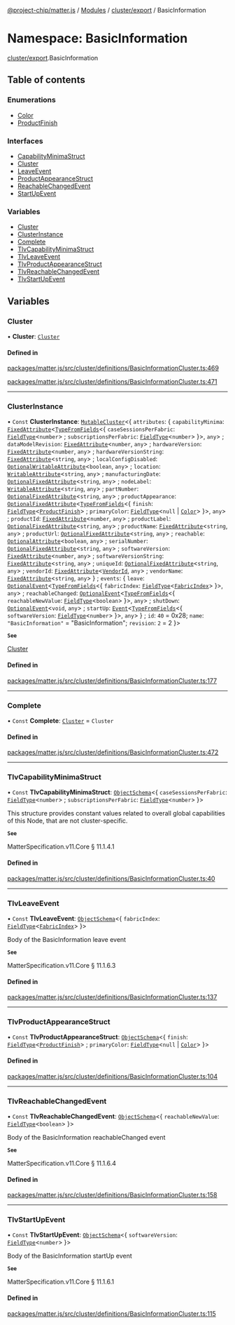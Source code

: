 [@project-chip/matter.js](../README.md) / [Modules](../modules.md) / [cluster/export](cluster_export.md) / BasicInformation

# Namespace: BasicInformation

[cluster/export](cluster_export.md).BasicInformation

## Table of contents

### Enumerations

- [Color](../enums/cluster_export.BasicInformation.Color.md)
- [ProductFinish](../enums/cluster_export.BasicInformation.ProductFinish.md)

### Interfaces

- [CapabilityMinimaStruct](../interfaces/cluster_export.BasicInformation.CapabilityMinimaStruct.md)
- [Cluster](../interfaces/cluster_export.BasicInformation.Cluster.md)
- [LeaveEvent](../interfaces/cluster_export.BasicInformation.LeaveEvent.md)
- [ProductAppearanceStruct](../interfaces/cluster_export.BasicInformation.ProductAppearanceStruct.md)
- [ReachableChangedEvent](../interfaces/cluster_export.BasicInformation.ReachableChangedEvent.md)
- [StartUpEvent](../interfaces/cluster_export.BasicInformation.StartUpEvent.md)

### Variables

- [Cluster](cluster_export.BasicInformation.md#cluster)
- [ClusterInstance](cluster_export.BasicInformation.md#clusterinstance)
- [Complete](cluster_export.BasicInformation.md#complete)
- [TlvCapabilityMinimaStruct](cluster_export.BasicInformation.md#tlvcapabilityminimastruct)
- [TlvLeaveEvent](cluster_export.BasicInformation.md#tlvleaveevent)
- [TlvProductAppearanceStruct](cluster_export.BasicInformation.md#tlvproductappearancestruct)
- [TlvReachableChangedEvent](cluster_export.BasicInformation.md#tlvreachablechangedevent)
- [TlvStartUpEvent](cluster_export.BasicInformation.md#tlvstartupevent)

## Variables

### Cluster

• **Cluster**: [`Cluster`](../interfaces/cluster_export.BasicInformation.Cluster.md)

#### Defined in

[packages/matter.js/src/cluster/definitions/BasicInformationCluster.ts:469](https://github.com/project-chip/matter.js/blob/c0d55745d5279e16fdfaa7d2c564daa31e19c627/packages/matter.js/src/cluster/definitions/BasicInformationCluster.ts#L469)

[packages/matter.js/src/cluster/definitions/BasicInformationCluster.ts:471](https://github.com/project-chip/matter.js/blob/c0d55745d5279e16fdfaa7d2c564daa31e19c627/packages/matter.js/src/cluster/definitions/BasicInformationCluster.ts#L471)

___

### ClusterInstance

• `Const` **ClusterInstance**: [`MutableCluster`](../interfaces/cluster_export.MutableCluster-1.md)\<\{ `attributes`: \{ `capabilityMinima`: [`FixedAttribute`](../interfaces/cluster_export.FixedAttribute.md)\<[`TypeFromFields`](tlv_export.md#typefromfields)\<\{ `caseSessionsPerFabric`: [`FieldType`](../interfaces/tlv_export.FieldType.md)\<`number`\> ; `subscriptionsPerFabric`: [`FieldType`](../interfaces/tlv_export.FieldType.md)\<`number`\>  }\>, `any`\> ; `dataModelRevision`: [`FixedAttribute`](../interfaces/cluster_export.FixedAttribute.md)\<`number`, `any`\> ; `hardwareVersion`: [`FixedAttribute`](../interfaces/cluster_export.FixedAttribute.md)\<`number`, `any`\> ; `hardwareVersionString`: [`FixedAttribute`](../interfaces/cluster_export.FixedAttribute.md)\<`string`, `any`\> ; `localConfigDisabled`: [`OptionalWritableAttribute`](../interfaces/cluster_export.OptionalWritableAttribute.md)\<`boolean`, `any`\> ; `location`: [`WritableAttribute`](../interfaces/cluster_export.WritableAttribute.md)\<`string`, `any`\> ; `manufacturingDate`: [`OptionalFixedAttribute`](../interfaces/cluster_export.OptionalFixedAttribute.md)\<`string`, `any`\> ; `nodeLabel`: [`WritableAttribute`](../interfaces/cluster_export.WritableAttribute.md)\<`string`, `any`\> ; `partNumber`: [`OptionalFixedAttribute`](../interfaces/cluster_export.OptionalFixedAttribute.md)\<`string`, `any`\> ; `productAppearance`: [`OptionalFixedAttribute`](../interfaces/cluster_export.OptionalFixedAttribute.md)\<[`TypeFromFields`](tlv_export.md#typefromfields)\<\{ `finish`: [`FieldType`](../interfaces/tlv_export.FieldType.md)\<[`ProductFinish`](../enums/cluster_export.BasicInformation.ProductFinish.md)\> ; `primaryColor`: [`FieldType`](../interfaces/tlv_export.FieldType.md)\<``null`` \| [`Color`](../enums/cluster_export.BasicInformation.Color.md)\>  }\>, `any`\> ; `productId`: [`FixedAttribute`](../interfaces/cluster_export.FixedAttribute.md)\<`number`, `any`\> ; `productLabel`: [`OptionalFixedAttribute`](../interfaces/cluster_export.OptionalFixedAttribute.md)\<`string`, `any`\> ; `productName`: [`FixedAttribute`](../interfaces/cluster_export.FixedAttribute.md)\<`string`, `any`\> ; `productUrl`: [`OptionalFixedAttribute`](../interfaces/cluster_export.OptionalFixedAttribute.md)\<`string`, `any`\> ; `reachable`: [`OptionalAttribute`](../interfaces/cluster_export.OptionalAttribute.md)\<`boolean`, `any`\> ; `serialNumber`: [`OptionalFixedAttribute`](../interfaces/cluster_export.OptionalFixedAttribute.md)\<`string`, `any`\> ; `softwareVersion`: [`FixedAttribute`](../interfaces/cluster_export.FixedAttribute.md)\<`number`, `any`\> ; `softwareVersionString`: [`FixedAttribute`](../interfaces/cluster_export.FixedAttribute.md)\<`string`, `any`\> ; `uniqueId`: [`OptionalFixedAttribute`](../interfaces/cluster_export.OptionalFixedAttribute.md)\<`string`, `any`\> ; `vendorId`: [`FixedAttribute`](../interfaces/cluster_export.FixedAttribute.md)\<[`VendorId`](datatype_export.md#vendorid), `any`\> ; `vendorName`: [`FixedAttribute`](../interfaces/cluster_export.FixedAttribute.md)\<`string`, `any`\>  } ; `events`: \{ `leave`: [`OptionalEvent`](../interfaces/cluster_export.OptionalEvent.md)\<[`TypeFromFields`](tlv_export.md#typefromfields)\<\{ `fabricIndex`: [`FieldType`](../interfaces/tlv_export.FieldType.md)\<[`FabricIndex`](datatype_export.md#fabricindex)\>  }\>, `any`\> ; `reachableChanged`: [`OptionalEvent`](../interfaces/cluster_export.OptionalEvent.md)\<[`TypeFromFields`](tlv_export.md#typefromfields)\<\{ `reachableNewValue`: [`FieldType`](../interfaces/tlv_export.FieldType.md)\<`boolean`\>  }\>, `any`\> ; `shutDown`: [`OptionalEvent`](../interfaces/cluster_export.OptionalEvent.md)\<`void`, `any`\> ; `startUp`: [`Event`](../interfaces/cluster_export.Event.md)\<[`TypeFromFields`](tlv_export.md#typefromfields)\<\{ `softwareVersion`: [`FieldType`](../interfaces/tlv_export.FieldType.md)\<`number`\>  }\>, `any`\>  } ; `id`: ``40`` = 0x28; `name`: ``"BasicInformation"`` = "BasicInformation"; `revision`: ``2`` = 2 }\>

**`See`**

[Cluster](cluster_export.BasicInformation.md#cluster)

#### Defined in

[packages/matter.js/src/cluster/definitions/BasicInformationCluster.ts:177](https://github.com/project-chip/matter.js/blob/c0d55745d5279e16fdfaa7d2c564daa31e19c627/packages/matter.js/src/cluster/definitions/BasicInformationCluster.ts#L177)

___

### Complete

• `Const` **Complete**: [`Cluster`](../interfaces/cluster_export.BasicInformation.Cluster.md) = `Cluster`

#### Defined in

[packages/matter.js/src/cluster/definitions/BasicInformationCluster.ts:472](https://github.com/project-chip/matter.js/blob/c0d55745d5279e16fdfaa7d2c564daa31e19c627/packages/matter.js/src/cluster/definitions/BasicInformationCluster.ts#L472)

___

### TlvCapabilityMinimaStruct

• `Const` **TlvCapabilityMinimaStruct**: [`ObjectSchema`](../classes/tlv_export.ObjectSchema.md)\<\{ `caseSessionsPerFabric`: [`FieldType`](../interfaces/tlv_export.FieldType.md)\<`number`\> ; `subscriptionsPerFabric`: [`FieldType`](../interfaces/tlv_export.FieldType.md)\<`number`\>  }\>

This structure provides constant values related to overall global capabilities of this Node, that are not
cluster-specific.

**`See`**

MatterSpecification.v11.Core § 11.1.4.1

#### Defined in

[packages/matter.js/src/cluster/definitions/BasicInformationCluster.ts:40](https://github.com/project-chip/matter.js/blob/c0d55745d5279e16fdfaa7d2c564daa31e19c627/packages/matter.js/src/cluster/definitions/BasicInformationCluster.ts#L40)

___

### TlvLeaveEvent

• `Const` **TlvLeaveEvent**: [`ObjectSchema`](../classes/tlv_export.ObjectSchema.md)\<\{ `fabricIndex`: [`FieldType`](../interfaces/tlv_export.FieldType.md)\<[`FabricIndex`](datatype_export.md#fabricindex)\>  }\>

Body of the BasicInformation leave event

**`See`**

MatterSpecification.v11.Core § 11.1.6.3

#### Defined in

[packages/matter.js/src/cluster/definitions/BasicInformationCluster.ts:137](https://github.com/project-chip/matter.js/blob/c0d55745d5279e16fdfaa7d2c564daa31e19c627/packages/matter.js/src/cluster/definitions/BasicInformationCluster.ts#L137)

___

### TlvProductAppearanceStruct

• `Const` **TlvProductAppearanceStruct**: [`ObjectSchema`](../classes/tlv_export.ObjectSchema.md)\<\{ `finish`: [`FieldType`](../interfaces/tlv_export.FieldType.md)\<[`ProductFinish`](../enums/cluster_export.BasicInformation.ProductFinish.md)\> ; `primaryColor`: [`FieldType`](../interfaces/tlv_export.FieldType.md)\<``null`` \| [`Color`](../enums/cluster_export.BasicInformation.Color.md)\>  }\>

#### Defined in

[packages/matter.js/src/cluster/definitions/BasicInformationCluster.ts:104](https://github.com/project-chip/matter.js/blob/c0d55745d5279e16fdfaa7d2c564daa31e19c627/packages/matter.js/src/cluster/definitions/BasicInformationCluster.ts#L104)

___

### TlvReachableChangedEvent

• `Const` **TlvReachableChangedEvent**: [`ObjectSchema`](../classes/tlv_export.ObjectSchema.md)\<\{ `reachableNewValue`: [`FieldType`](../interfaces/tlv_export.FieldType.md)\<`boolean`\>  }\>

Body of the BasicInformation reachableChanged event

**`See`**

MatterSpecification.v11.Core § 11.1.6.4

#### Defined in

[packages/matter.js/src/cluster/definitions/BasicInformationCluster.ts:158](https://github.com/project-chip/matter.js/blob/c0d55745d5279e16fdfaa7d2c564daa31e19c627/packages/matter.js/src/cluster/definitions/BasicInformationCluster.ts#L158)

___

### TlvStartUpEvent

• `Const` **TlvStartUpEvent**: [`ObjectSchema`](../classes/tlv_export.ObjectSchema.md)\<\{ `softwareVersion`: [`FieldType`](../interfaces/tlv_export.FieldType.md)\<`number`\>  }\>

Body of the BasicInformation startUp event

**`See`**

MatterSpecification.v11.Core § 11.1.6.1

#### Defined in

[packages/matter.js/src/cluster/definitions/BasicInformationCluster.ts:115](https://github.com/project-chip/matter.js/blob/c0d55745d5279e16fdfaa7d2c564daa31e19c627/packages/matter.js/src/cluster/definitions/BasicInformationCluster.ts#L115)
